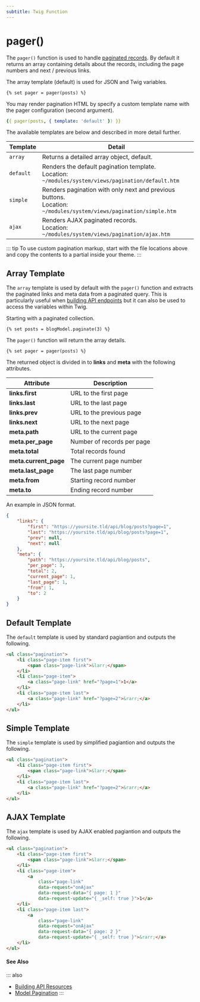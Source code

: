 ```yaml
---
subtitle: Twig Function
---
```

# pager()

The `pager()` function is used to handle [paginated records](../../extend/database/pagination.md). By default it returns an array containing details about the records, including the page numbers and next / previous links.

The array template (default) is used for JSON and Twig variables.

```twig
{% set pager = pager(posts) %}
```

You may render pagination HTML by specify a custom template name with the pager configuration (second argument).

```yaml
{{ pager(posts, { template: 'default' }) }}
```

The available templates are below and described in more detail further.

Template | Detail
------------- | -------------
`array` | Returns a detailed array object, default.
`default` | Renders the default pagination template.<br>Location: `~/modules/system/views/pagination/default.htm`
`simple` | Renders pagination with only next and previous buttons.<br>Location: `~/modules/system/views/pagination/simple.htm`
`ajax` | Renders AJAX paginated records.<br>Location: `~/modules/system/views/pagination/ajax.htm`

::: tip
To use custom pagination markup, start with the file locations above and copy the contents to a partial inside your theme.
:::

## Array Template

The `array` template is used by default with the `pager()` function and extracts the paginated links and meta data from a paginated query. This is particularly useful when [building API endpoints](../../cms/resources/building-apis.md) but it can also be used to access the variables within Twig.

Starting with a paginated collection.

```twig
{% set posts = blogModel.paginate(3) %}
```

The `pager()` function will return the array details.

```twig
{% set pager = pager(posts) %}
```

The returned object is divided in to **links** and **meta** with the following attributes.

Attribute | Description
------------- | -------------
**links.first** | URL to the first page
**links.last** | URL to the last page
**links.prev** | URL to the previous page
**links.next** | URL to the next page
**meta.path** | URL to the current page
**meta.per_page** | Number of records per page
**meta.total** | Total records found
**meta.current_page** | The current page number
**meta.last_page** | The last page number
**meta.from** | Starting record number
**meta.to** | Ending record number

An example in JSON format.

```json
{
    "links": {
        "first": "https://yoursite.tld/api/blog/posts?page=1",
        "last": "https://yoursite.tld/api/blog/posts?page=1",
        "prev": null,
        "next": null
    },
    "meta": {
        "path": "https://yoursite.tld/api/blog/posts",
        "per_page": 3,
        "total": 2,
        "current_page": 1,
        "last_page": 1,
        "from": 1,
        "to": 2
    }
}
```

## Default Template

The `default` template is used by standard pagiantion and outputs the following.

```html
<ul class="pagination">
    <li class="page-item first">
        <span class="page-link">&larr;</span>
    </li>
    <li class="page-item">
        <a class="page-link" href="?page=1">1</a>
    </li>
    <li class="page-item last">
        <a class="page-link" href="?page=2">&rarr;</a>
    </li>
</ul>
```

## Simple Template

The `simple` template is used by simplified pagiantion and outputs the following.

```html
<ul class="pagination">
    <li class="page-item first">
        <span class="page-link">&larr;</span>
    </li>
    <li class="page-item last">
        <a class="page-link" href="?page=2">&rarr;</a>
    </li>
</ul>
```

## AJAX Template

The `ajax` template is used by AJAX enabled pagiantion and outputs the following.

```html
<ul class="pagination">
    <li class="page-item first">
        <span class="page-link">&larr;</span>
    </li>
    <li class="page-item">
        <a
            class="page-link"
            data-request="onAjax"
            data-request-data="{ page: 1 }"
            data-request-update="{ _self: true }">1</a>
    </li>
    <li class="page-item last">
        <a
            class="page-link"
            data-request="onAjax"
            data-request-data="{ page: 2 }"
            data-request-update="{ _self: true }">&rarr;</a>
    </li>
</ul>
```

#### See Also

::: also
* [Building API Resources](../../cms/resources/building-apis.md)
* [Model Pagination](../../extend/database/pagination.md)
:::
